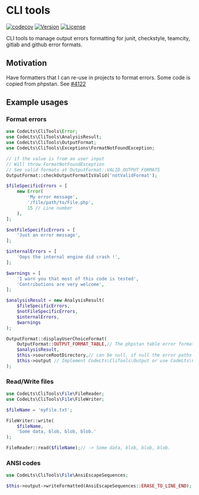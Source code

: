 # CLI tools

[![codecov](https://codecov.io/gh/code-lts/cli-tools/branch/main/graph/badge.svg?branch=main)](https://codecov.io/gh/code-lts/cli-tools?branch=main)
[![Version](https://poser.pugx.org/code-lts/cli-tools/version)](//packagist.org/packages/code-lts/cli-tools)
[![License](https://poser.pugx.org/code-lts/cli-tools/license)](//packagist.org/packages/code-lts/cli-tools)

CLI tools to manage output errors formatting for junit, checkstyle, teamcity, gitlab and github error formats.

## Motivation

Have formatters that I can re-use in projects to format errors.
Some code is copied from phpstan. See [#4122](https://github.com/phpstan/phpstan/issues/4122)

## Example usages

### Format errors

```php
use CodeLts\CliTools\Error;
use CodeLts\CliTools\AnalysisResult;
use CodeLts\CliTools\OutputFormat;
use CodeLts\CliTools\Exceptions\FormatNotFoundException;

// if the value is from an user input
// Will throw FormatNotFoundException
// See valid formats at OutputFormat::VALID_OUTPUT_FORMATS
OutputFormat::checkOutputFormatIsValid('notValidFormat');

$fileSpecificErrors = [
    new Error(
        'My error message',
        '/file/path/to/File.php',
        15 // Line number
    ),
];

$notFileSpecificErrors = [
    'Just an error message',
];

$internalErrors = [
    'Oops the internal engine did crash !',
];

$warnings = [
    'I warn you that most of this code is tested',
    'Contributions are very welcome',
];

$analysisResult = new AnalysisResult(
    $fileSpecificErrors,
    $notFileSpecificErrors,
    $internalErrors,
    $warnings
);

OutputFormat::displayUserChoiceFormat(
    OutputFormat::OUTPUT_FORMAT_TABLE,// The phpstan table error format, you can have a lot more formats in OutputFormat::VALID_OUTPUT_FORMATS
    $analysisResult,
    $this->sourceRootDirectory,// can be null, if null the error paths will not be pretty and will be displayed as given
    $this->output // Implement CodeLts\CliTools\Output or use CodeLts\CliTools\Symfony\SymfonyOutput
);
```

### Read/Write files

```php
use CodeLts\CliTools\File\FileReader;
use CodeLts\CliTools\File\FileWriter;

$fileName = 'myFile.txt';

FileWriter::write(
    $fileName,
    'Some data, blob, blob, blob.'
);

FileReader::read($fileName);// -> Some data, blob, blob, blob.
```

### ANSI codes

```php
use CodeLts\CliTools\File\AnsiEscapeSequences;

$this->output->writeFormatted(AnsiEscapeSequences::ERASE_TO_LINE_END);
```

